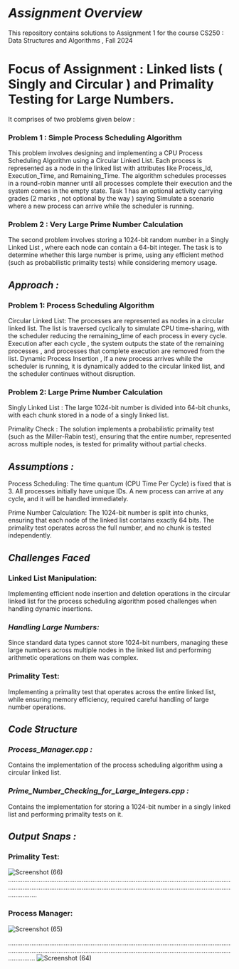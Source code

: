 # _**Assignment Overview**_

This repository contains solutions to Assignment 1 for the course CS250 : Data Structures and Algorithms , Fall 2024 

# **Focus of Assignment : Linked lists ( Singly and Circular ) and Primality Testing for Large Numbers.**
It comprises of two problems given below :  

### Problem 1 : Simple Process Scheduling Algorithm

This problem involves designing and implementing a CPU Process Scheduling Algorithm using a Circular Linked List. Each process is represented as a node in the linked list with attributes like Process_Id, Execution_Time, and Remaining_Time. The algorithm schedules processes in a round-robin manner until all processes complete their execution and the system comes in the empty state.
Task 1 has an optional activity carrying grades (2 marks , not optional by the way ) saying Simulate a scenario where a new process can arrive while the scheduler is running.

### Problem 2 : Very Large Prime Number Calculation

The second problem involves storing a 1024-bit random number in a Singly Linked List , where each node can contain a 64-bit integer. The task is to determine whether this large number is prime, using any efficient method (such as probabilistic primality tests) while considering memory usage.

## _**Approach :**_

### Problem 1: Process Scheduling Algorithm

Circular Linked List: The processes are represented as nodes in a circular linked list. The list is traversed cyclically to simulate CPU time-sharing, with the scheduler reducing the remaining_time of each process in every cycle.
Execution after each cycle , the system outputs the state of the remaining processes , and processes that complete execution are removed from the list. Dynamic Process Insertion , If a new process arrives while the scheduler is running, it is dynamically added to the circular linked list, and the scheduler continues without disruption.


### Problem 2: Large Prime Number Calculation
Singly Linked List : The large 1024-bit number is divided into 64-bit chunks, with each chunk stored in a node of a singly linked list.

Primality Check : The solution implements a probabilistic primality test (such as the Miller-Rabin test), ensuring that the entire number, represented across multiple nodes, is tested for primality without partial checks.


## _**Assumptions :**_ 

Process Scheduling:
The time quantum (CPU Time Per Cycle) is fixed that is 3. All processes initially have unique IDs. A new process can arrive at any cycle, and it will be handled immediately.

Prime Number Calculation:
The 1024-bit number is split into chunks, ensuring that each node of the linked list contains exactly 64 bits. The primality test operates across the full number, and no chunk is tested independently.

## _**Challenges Faced**_

### **Linked List Manipulation:** 
Implementing efficient node insertion and deletion operations in the circular linked list for the process scheduling algorithm posed challenges when handling dynamic insertions.
### _**Handling Large Numbers:**_ 
Since standard data types cannot store 1024-bit numbers, managing these large numbers across multiple nodes in the linked list and performing arithmetic operations on them was complex.

### **Primality Test:**
Implementing a primality test that operates across the entire linked list, while ensuring memory efficiency, required careful handling of large number operations.

## _**Code Structure**_
### _**Process_Manager.cpp :**_ 
Contains the implementation of the process scheduling algorithm using a circular linked list.

### **_Prime_Number_Checking_for_Large_Integers.cpp :_** 
Contains the implementation for storing a 1024-bit number in a singly linked list and performing primality tests on it.

## **_Output Snaps :_**

### **Primality Test:**
![Screenshot (66)](https://github.com/user-attachments/assets/06ea138e-1024-4af2-b58e-c31b9c0f086f)
........................................................................................................................................................................................................................................................................
### **Process Manager:**
![Screenshot (65)](https://github.com/user-attachments/assets/1d23c069-f801-41d1-b066-ff981437892a)

.......................................................................................................................................................................................................................................................................
![Screenshot (64)](https://github.com/user-attachments/assets/556fc8d8-6f12-45c9-8d06-f30699ad2a75)





